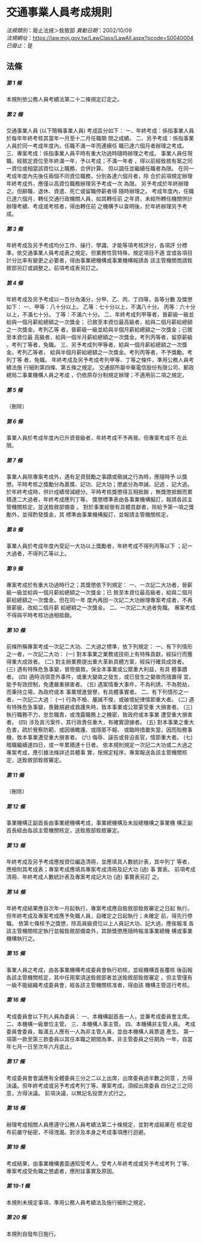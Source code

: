 # 交通事業人員考成規則

*法規類別*：廢止法規＞銓敘部
*異動日期*：2002/10/09  
*法規網址*：https://law.moj.gov.tw/LawClass/LawAll.aspx?pcode=S0040004
*已廢止*：是


## 法條
##### 第 1 條
本規則依公務人員考績法第二十二條規定訂定之。

##### 第 2 條
交通事業人員 (以下簡稱事業人員) 考成區分如下：
一、年終考成：係指事業人員於每年年終考核其當年一月至十二月任職期
    間之成績。
二、另予考成：係指事業人員於同一考成年度內，任職不滿一年而連續任
    職已達六個月者辦理之考成。
三、專案考成：係指事業人員平時有重大功過時隨時辦理之考成。
    事業人員任現職，經敘定資位至年終滿一年，予以考成；不滿一年者
    ，得以前經銓敘有案之同一資位或相當該資位以上職務，合併計算。
    但以調任並繼續任職者為限。
    在同一考成年度內先後任兩個不同資位職務，分別各達六個月者，除
    合於前項規定辦理年終考成外，應僅以高資位職務辦理另予考成一次
    為限。
    另予考成於年終辦理之。但辭職、退休、資遣、死亡或留職停薪者得
    隨時辦理之。
    考成年度內，任職已達六個月，轉任交通行政機關人員，如其轉任前
    之年資，未經所轉任機關併計辦理考績、考成或考核者，得由轉任前
    之機構予以查明後，於年終辦理另予考成。


##### 第 3 條
年終考成及另予考成均分工作、操行、學識、才能等項考核評分，各項評
分標準，依交通事業人員考成表之規定。但業務性質特殊，規定項目不適
宜或各項目計分比率有變更之必要者，得由事業總機構或事業機構報請各
該主管機關商請銓敘部另訂或調整之。前項考成表另訂之。

##### 第 4 條
年終考成及另予考成以一百分為滿分，分甲、乙、丙、丁四等，各等分數
及獎懲如下：
一、甲等：八十分以上。
    乙等：七十分以上，不滿八十分。
    丙等：六十分以上，不滿七十分。
    丁等：不滿六十分。
二、年終考成列甲等者，晉薪級一級並給與一個月薪給總額之一次獎金；
    已敘至本資位最高級者，給與二個月薪給總額之一次獎金。考列乙等
    者，晉薪級一級並給與半個月薪給總額之一次獎金；已敘至本資位最
    高級者，給與一個半月薪給總額之一次獎金。考列丙等者，留原薪級
    。考列丁等者，免職。
三、另予考成列甲等者，給與一個月薪給總額之一次獎金。考列乙等者，
    給與半個月薪給總額之一次獎金。考列丙等者，不予獎勵。考列丁等
    者，免職。
    年終考成及另予考成考列甲等、丁等之條件，準用公務人員考績法施
    行細則第四條、第五條之規定。
    交通部所屬中華電信股份有限公司、郵政總局二事業機構人員之考成
    ，仍依原存分制規定辦理；不適用前二項之規定。


##### 第 5 條
（刪除）

##### 第 6 條
事業人員於考成年度內已升資晉級者，年終考成不予再晉。但專案考成不
在此限。

##### 第 7 條
事業人員除專案考成外，遇有足資鼓勵之事蹟或儆誡之行為時，應隨時予
以獎懲。平時考核之獎勵分為嘉獎、記功、記大功；懲處分為申誡、記過
、記大過。於年終考成時，併計成績增減總分。平時考核獎懲得互相抵銷
，無獎懲抵銷而累積達二大過者，年終考成應列丁等。
獎懲標準表由各事業機構擬訂，報請各該主管機關核定，並送銓敘部備查
。
對於事業經營有具體貢獻者，除給予第一項之獎勵外，並得酌發獎金，其
標準由事業機構擬訂，並報請主管機關核定。

##### 第 8 條
事業人員於考成年度內受記一大功以上獎勵者，年終考成不得列丙等以下
；記一大過者，不得列乙等以上。

##### 第 9 條
專案考成於有重大功過時行之；其獎懲依下列規定：
一、一次記二大功者，晉薪級一級並給與一個月薪給總額之一次獎金；已
    敘至本資位最高級者，給與二個月薪給總額之一次獎金。但在同一年
    度內再因一次記二大功辦理專案考成者，不再晉薪級，改給二個月薪
    給總額之一次獎金。
二、一次記二大過者免職。
專案考成不得與平時考核功過相抵銷。


##### 第 10 條
前條所稱專案考成一次記二大功、二大過之標準，依下列規定：
一、有下列情形之一者，一次記二大功：
 (一) 對本事業之業務或技術上有特殊貢獻，經採行而獲得重大成效者。
 (二) 對主辦業務提出重大革新具體方案，經採行確具成效者。
 (三) 遇有特殊危急事變，冒險搶救，保全本事業或公眾重大利益，有具
      體事蹟者。
 (四) 適時消弭意外事件，或重大變故之發生，或已發生之變故而措置得
      宜，能予有效控制，免遭嚴重損害者。
 (五) 遇案情重大事件，不為利誘，不為勢劫，而秉持立場，為政府或本
      事業增進營譽，有具體事實者。
二、有下列情形之一者，一次記二大過：
 (一) 行為不檢、屢誡不悛，或破壞紀律情節重大者。
 (二) 遇有特殊危急事變，畏難規避或救護失時，致本事業或公眾蒙受重
      大損害者。
 (三) 執行職務不力，怠忽職責，或洩露職務上之機密，致政府或本事業
      遭受重大損害者。
 (四) 涉及貪污案件，其行政責任重大，有確實證據者。
 (五) 對本事業之重大危害，疏於覺察防範、或因循瞻護、或隱匿不報、
      或臨時措置失當，因而貽務事機，致本事業遭受重大損害者。
 (六) 侮辱、誣告或脅迫長官，情節重大者。
 (七) 暗職繼續達四日，或一年累積達十日者。
依本規則規定一次記二大功或二大過之專案考成，應引據法條詳述具體事
實，按規定程序，專案報送各該主管機關核定，送銓敘部銓敘審定。


##### 第 11 條
（刪除）

##### 第 12 條
事業機構正副首長由事業總機構考成，事業總機構及未設總機構之事業機
構正副首長經由各該主管機關核定，送銓敘部銓敘審定。

##### 第 13 條
年終考成及另予考成應按資位編造清冊，並應填具人數統計表，其中列丁
等者，應檢附其考成表；專案考成應填具專案考成清冊及記大功 (過) 事
實表。
前項考成清冊、年終考成人數統計表及專案考成記大功 (過) 事實表另訂
之。

##### 第 14 條
年終考成結果應自次年一月起執行，專案考成應自銓敘部銓敘審定之日起
執行。但年終考成及專案考成應予免職人員，自確定之日起執行；未確定
前，得先行停職。
依第七條核予之獎懲，除高員級資位以上人員記大功、記大過，應俟報准
各該主管機關核定執行並報銓敘部備查外，其餘獎懲應隨時報准事業總機
構或事業機構執行之。

##### 第 15 條
事業人員之考成，由各事業機構考成委員會執行初核，並經機構首長覆核
後函報各該主管機關核定，其中任用案須送銓敘部者並送銓敘部銓敘審定
。但主管僅有一級不能組織考成委員會，經各該主管機關核准者，得由該
機構主管逕行考核。

##### 第 16 條
考成委員會以下列人員為委員：
一、本機構副首長一人，並兼考成委員會主席。
二、本機構一級單位主管。
三、本機構人事主管。
四、本機構非主管人員。
考成委員會委員，每滿五人應有一人為非主管人員，並由本機構人員票選
產生。
第一項第一款至第三款委員以其任本職之期間為準，非主管委員之任期為
一年，自當年七月一日至次年六月底止。


##### 第 17 條
考成委員會會議應有全體委員三分之二以上出席，出席委員過半數之同意
，方得決議。但年終考成或另予考成考列丁等、專案考成，須經出席委員
四分之三之同意，方得決議。
前項決議，以無記名投票方式行之。

##### 第 18 條
辦理考成相關人員應遵守公務人員考績法第二十條規定，並對考成結果在
核定發布前嚴守秘密，不得洩漏。對涉及本身之考成事項應行迴避。

##### 第 19 條
考成結果，由事業機構書面通知受考人。受考人年終考成或另予考成考列
丁等、專案考成受免職之懲處者，應附註事實及原因。

##### 第 19-1 條
本規則未規定事項，準用公務人員考績法及施行細則之規定。

##### 第 20 條
本規則自發布日施行。


